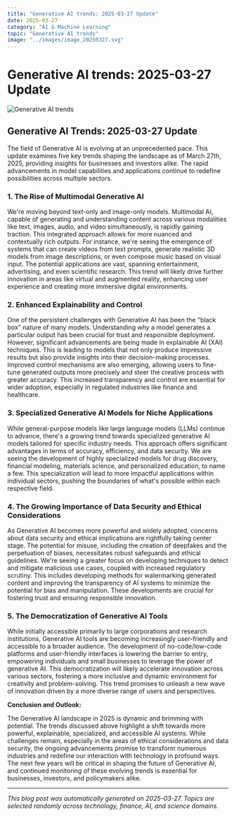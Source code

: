 ```yaml
---
title: "Generative AI trends: 2025-03-27 Update"
date: 2025-03-27
category: "AI & Machine Learning"
topic: "Generative AI trends"
image: "../images/image_20250327.svg"
---
```


# Generative AI trends: 2025-03-27 Update

![Generative AI trends](../images/image_20250327.svg)

## Generative AI Trends: 2025-03-27 Update

The field of Generative AI is evolving at an unprecedented pace.  This update examines five key trends shaping the landscape as of March 27th, 2025, providing insights for businesses and investors alike.  The rapid advancements in model capabilities and applications continue to redefine possibilities across multiple sectors.


### 1.  The Rise of Multimodal Generative AI

We're moving beyond text-only and image-only models.  Multimodal AI, capable of generating and understanding content across various modalities like text, images, audio, and video simultaneously, is rapidly gaining traction. This integrated approach allows for more nuanced and contextually rich outputs.  For instance, we're seeing the emergence of systems that can create videos from text prompts, generate realistic 3D models from image descriptions, or even compose music based on visual input. The potential applications are vast, spanning entertainment, advertising, and even scientific research. This trend will likely drive further innovation in areas like virtual and augmented reality, enhancing user experience and creating more immersive digital environments.


### 2.  Enhanced Explainability and Control

One of the persistent challenges with Generative AI has been the "black box" nature of many models.  Understanding *why* a model generates a particular output has been crucial for trust and responsible deployment.  However, significant advancements are being made in explainable AI (XAI) techniques.  This is leading to models that not only produce impressive results but also provide insights into their decision-making processes.  Improved control mechanisms are also emerging, allowing users to fine-tune generated outputs more precisely and steer the creative process with greater accuracy.  This increased transparency and control are essential for wider adoption, especially in regulated industries like finance and healthcare.


### 3.  Specialized Generative AI Models for Niche Applications

While general-purpose models like large language models (LLMs) continue to advance, there's a growing trend towards specialized generative AI models tailored for specific industry needs.  This approach offers significant advantages in terms of accuracy, efficiency, and data security.  We are seeing the development of highly specialized models for drug discovery, financial modeling, materials science, and personalized education, to name a few. This specialization will lead to more impactful applications within individual sectors, pushing the boundaries of what's possible within each respective field.


### 4.  The Growing Importance of Data Security and Ethical Considerations

As Generative AI becomes more powerful and widely adopted, concerns about data security and ethical implications are rightfully taking center stage.  The potential for misuse, including the creation of deepfakes and the perpetuation of biases, necessitates robust safeguards and ethical guidelines.  We're seeing a greater focus on developing techniques to detect and mitigate malicious use cases, coupled with increased regulatory scrutiny. This includes developing methods for watermarking generated content and improving the transparency of AI systems to minimize the potential for bias and manipulation.  These developments are crucial for fostering trust and ensuring responsible innovation.


### 5.  The Democratization of Generative AI Tools

While initially accessible primarily to large corporations and research institutions, Generative AI tools are becoming increasingly user-friendly and accessible to a broader audience.  The development of no-code/low-code platforms and user-friendly interfaces is lowering the barrier to entry, empowering individuals and small businesses to leverage the power of generative AI.  This democratization will likely accelerate innovation across various sectors, fostering a more inclusive and dynamic environment for creativity and problem-solving.  This trend promises to unleash a new wave of innovation driven by a more diverse range of users and perspectives.


**Conclusion and Outlook:**

The Generative AI landscape in 2025 is dynamic and brimming with potential.  The trends discussed above highlight a shift towards more powerful, explainable, specialized, and accessible AI systems.  While challenges remain, especially in the areas of ethical considerations and data security, the ongoing advancements promise to transform numerous industries and redefine our interaction with technology in profound ways.  The next few years will be critical in shaping the future of Generative AI, and continued monitoring of these evolving trends is essential for businesses, investors, and policymakers alike.


---
*This blog post was automatically generated on 2025-03-27. Topics are selected randomly across technology, finance, AI, and science domains.*
